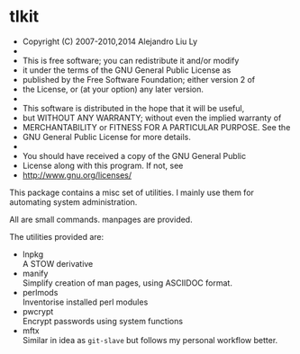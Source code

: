 # tlkit

 *   Copyright (C) 2007-2010,2014 Alejandro Liu Ly
 *
 *   This is free software; you can redistribute it and/or modify
 *   it under the terms of the GNU General Public License as
 *   published by the Free Software Foundation; either version 2 of
 *   the License, or (at your option) any later version.
 *
 *   This software is distributed in the hope that it will be useful,
 *   but WITHOUT ANY WARRANTY; without even the implied warranty of
 *   MERCHANTABILITY or FITNESS FOR A PARTICULAR PURPOSE.  See the
 *   GNU General Public License for more details.
 *
 *   You should have received a copy of the GNU General Public
 *   License along with this program.  If not, see
 *   <http://www.gnu.org/licenses/>

This package contains a misc set of utilities.  I mainly use them for
automating system administration.

All are small commands. manpages are provided.

The utilities provided are:

- lnpkg  
	A STOW derivative
- manify  
	Simplify creation of man pages, using ASCIIDOC format.
- perlmods  
	Inventorise installed perl modules
- pwcrypt  
	Encrypt passwords using system functions
- mftx  
	Similar in idea as `git-slave` but follows my personal
	workflow better.
